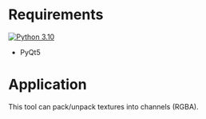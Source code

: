# Requirements
[![Python 3.10](https://img.shields.io/badge/python-3.10-blue.svg)](https://www.python.org/downloads/release/python-3100b2/)
- PyQt5

# Application

This tool can pack/unpack textures into channels (RGBA).